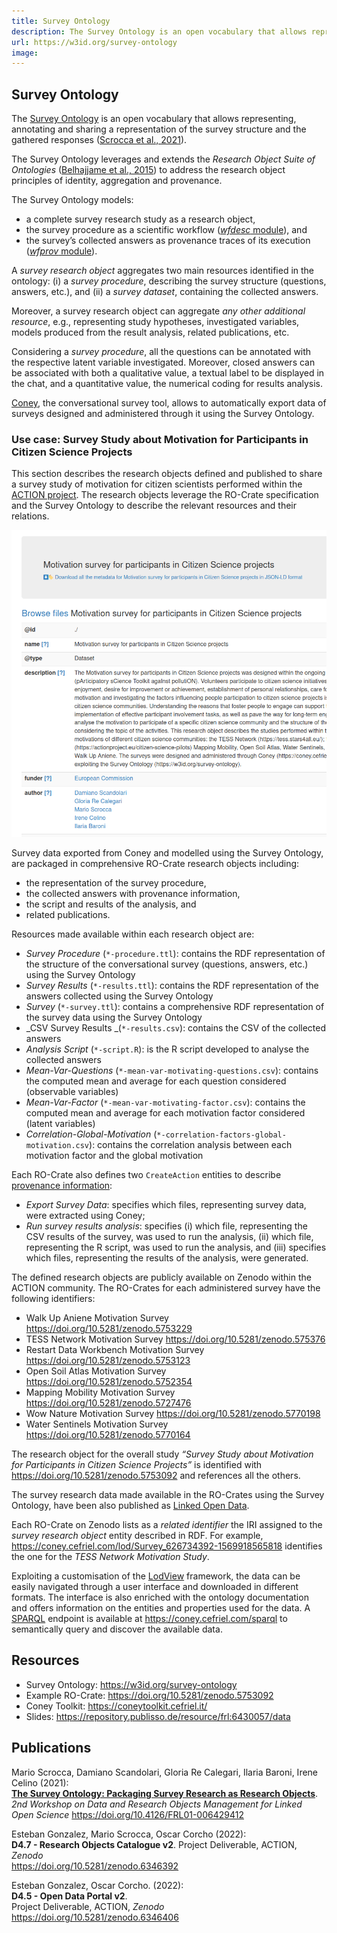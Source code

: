 ```yaml
---
title: Survey Ontology
description: The Survey Ontology is an open vocabulary that allows representing, annotating and sharing a representation of the survey structure and the gathered responses.
url: https://w3id.org/survey-ontology
image: 
---
```

## Survey Ontology
The [Survey Ontology](https://w3id.org/survey-ontology) is an open vocabulary that allows representing, annotating and sharing a representation of the survey structure and the gathered responses ([Scrocca et al., 2021](https://doi.org/10.4126/FRL01-006429412)).

The Survey Ontology leverages and extends the _Research Object Suite of Ontologies_ ([Belhajjame et al., 2015](https://doi.org/10.1016/j.websem.2015.01.003)) to address the research object principles of identity, aggregation and provenance. 

The Survey Ontology models:

* a complete survey research study as a research object, 
* the survey procedure as a scientific workflow ([_wfdesc_ module](http://purl.org/wf4ever/wfdesc)), and 
* the survey’s collected answers as provenance traces of its execution ([_wfprov_ module](http://purl.org/wf4ever/wfprov)).

A _survey research object_ aggregates two main resources identified in the ontology: (i) a _survey procedure_, describing the survey structure (questions, answers, etc.), and (ii) a _survey dataset_, containing the collected answers. 

Moreover, a survey research object can aggregate _any other additional resource_, e.g., representing study hypotheses, investigated variables, models produced from the result analysis, related publications, etc.

Considering a _survey procedure_, all the questions can be annotated with the respective latent variable investigated. Moreover, closed answers can be associated with both a qualitative value, a textual label to be displayed in the chat, and a quantitative value, the numerical coding for results analysis.

[Coney](https://coney.cefriel.com/), the conversational survey tool, allows to automatically export data of surveys designed and administered through it using the Survey Ontology.


### Use case: Survey Study about Motivation for Participants in Citizen Science Projects

This section describes the research objects defined and published to share a survey study of motivation for citizen scientists performed within the [ACTION project](https://actionproject.eu/). The research objects leverage the RO-Crate specification and the Survey Ontology to describe the relevant resources and their relations.

[![RO-Crate preview of Survey Ontology](survey-ontology-example.png)](https://doi.org/10.5281/zenodo.5753092)

Survey data exported from Coney and modelled using the Survey Ontology, are packaged in comprehensive RO-Crate research objects including:

* the representation of the survey procedure,
* the collected answers with provenance information, 
* the script and results of the analysis, and
* related publications.

Resources made available within each research object are:

* _Survey Procedure_ (`*-procedure.ttl`): contains the RDF representation of the structure of the conversational survey (questions, answers, etc.) using the Survey Ontology
* _Survey Results_ (`*-results.ttl`): contains the RDF representation of the answers collected using the Survey Ontology
* _Survey_ (`*-survey.ttl`): contains a comprehensive RDF representation of the survey data using the Survey Ontology
* _CSV Survey Results _(`*-results.csv`): contains the CSV of the collected answers
* _Analysis Script_ (`*-script.R`): is the R script developed to analyse the collected answers
* _Mean-Var-Questions_ (`*-mean-var-motivating-questions.csv`): contains the computed mean and average for each question considered (observable variables)
* _Mean-Var-Factor_ (`*-mean-var-motivating-factor.csv`): contains the computed mean and average for each motivation factor considered (latent variables)
* _Correlation-Global-Motivation_ (`*-correlation-factors-global-motivation.csv`): contains the correlation analysis between each motivation factor and the global motivation

Each RO-Crate also defines two `CreateAction` entities to describe [provenance information](https://www.researchobject.org/ro-crate/1.1/provenance.html):

* _Export Survey Data_: specifies which files, representing survey data, were extracted using Coney;
* _Run survey results analysis_: specifies (i) which file, representing the CSV results of the survey, was used to run the analysis, (ii) which file, representing the R script, was used to run the analysis, and (iii) specifies which files, representing the results of the analysis, were generated.

The defined research objects are publicly available on Zenodo within the ACTION community. The RO-Crates for each administered survey have the following identifiers:

* Walk Up Aniene Motivation Survey <https://doi.org/10.5281/zenodo.5753229>
* TESS Network Motivation Survey <https://doi.org/10.5281/zenodo.575376>
* Restart Data Workbench Motivation Survey <https://doi.org/10.5281/zenodo.5753123>
* Open Soil Atlas Motivation Survey <https://doi.org/10.5281/zenodo.5752354>
* Mapping Mobility Motivation Survey <https://doi.org/10.5281/zenodo.5727476>
* Wow Nature Motivation Survey <https://doi.org/10.5281/zenodo.5770198>
* Water Sentinels Motivation Survey <https://doi.org/10.5281/zenodo.5770164>

The research object for the overall study _“Survey Study about Motivation for Participants in Citizen Science Projects”_ is identified with <https://doi.org/10.5281/zenodo.5753092> and references all the others.

The survey research data made available in the RO-Crates using the Survey Ontology, have been also published as [Linked Open Data](https://www.w3.org/standards/semanticweb/data). 

Each RO-Crate on Zenodo lists as a _related_ _identifier_ the IRI assigned to the _survey research object_ entity described in RDF. For example, <https://coney.cefriel.com/lod/Survey_626734392-1569918565818> identifies the one for the _TESS Network Motivation Study_.

Exploiting a customisation of the [LodView](https://github.com/LodLive/LodView) framework, the data can be easily navigated through a user interface and downloaded in different formats. The interface is also enriched with the ontology documentation and offers information on the entities and properties used for the data. A [SPARQL](https://www.w3.org/TR/sparql11-query/) endpoint is available at <https://coney.cefriel.com/sparql> to semantically query and discover the available data.


## Resources

* Survey Ontology: <https://w3id.org/survey-ontology>
* Example RO-Crate: <https://doi.org/10.5281/zenodo.5753092>
* Coney Toolkit: <https://coneytoolkit.cefriel.it/>
* Slides: https://repository.publisso.de/resource/frl:6430057/data


## Publications

Mario Scrocca, Damiano Scandolari, Gloria Re Calegari, Ilaria Baroni, Irene Celino (2021):  
[**The Survey Ontology: Packaging Survey Research as Research Objects**](https://repository.publisso.de/resource/frl:6430056/data).  
_2nd Workshop on Data and Research Objects Management for Linked Open Science_
<https://doi.org/10.4126/FRL01-006429412>

Esteban Gonzalez, Mario Scrocca, Oscar Corcho (2022):  
**D4.7 - Research Objects Catalogue v2**.
Project Deliverable, ACTION, _Zenodo_  
<https://doi.org/10.5281/zenodo.6346392>

Esteban Gonzalez, Oscar Corcho. (2022):  
**D4.5 - Open Data Portal v2**.  
Project Deliverable, ACTION, _Zenodo_  
<https://doi.org/10.5281/zenodo.6346406>